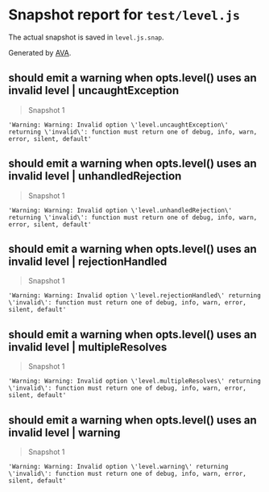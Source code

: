 # Snapshot report for `test/level.js`

The actual snapshot is saved in `level.js.snap`.

Generated by [AVA](https://avajs.dev).

## should emit a warning when opts.level() uses an invalid level | uncaughtException

> Snapshot 1

    'Warning: Warning: Invalid option \'level.uncaughtException\' returning \'invalid\': function must return one of debug, info, warn, error, silent, default'

## should emit a warning when opts.level() uses an invalid level | unhandledRejection

> Snapshot 1

    'Warning: Warning: Invalid option \'level.unhandledRejection\' returning \'invalid\': function must return one of debug, info, warn, error, silent, default'

## should emit a warning when opts.level() uses an invalid level | rejectionHandled

> Snapshot 1

    'Warning: Warning: Invalid option \'level.rejectionHandled\' returning \'invalid\': function must return one of debug, info, warn, error, silent, default'

## should emit a warning when opts.level() uses an invalid level | multipleResolves

> Snapshot 1

    'Warning: Warning: Invalid option \'level.multipleResolves\' returning \'invalid\': function must return one of debug, info, warn, error, silent, default'

## should emit a warning when opts.level() uses an invalid level | warning

> Snapshot 1

    'Warning: Warning: Invalid option \'level.warning\' returning \'invalid\': function must return one of debug, info, warn, error, silent, default'
